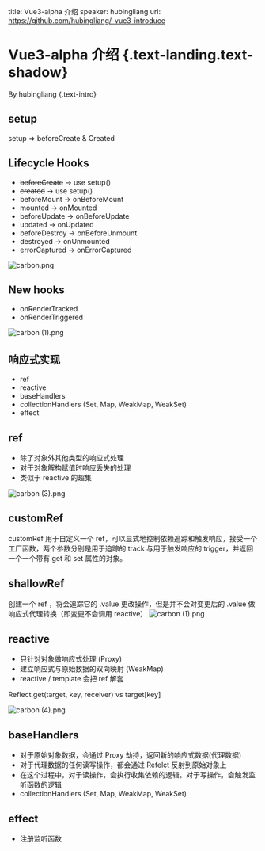 title: Vue3-alpha 介绍
speaker: hubingliang
url: https://github.com/hubingliang/-vue3-introduce

<slide class="bg-black-blue aligncenter">

# Vue3-alpha 介绍 {.text-landing.text-shadow}

By hubingliang {.text-intro}

<slide class="bg-black-blue aligncenter">

## setup

setup => beforeCreate & Created

<slide class="bg-black-blue aligncenter">

## Lifecycle Hooks

- ~~beforeCreate~~ -> use setup()
- ~~created~~ -> use setup()
- beforeMount -> onBeforeMount
- mounted -> onMounted
- beforeUpdate -> onBeforeUpdate
- updated -> onUpdated
- beforeDestroy -> onBeforeUnmount
- destroyed -> onUnmounted
- errorCaptured -> onErrorCaptured

<slide class="bg-black-blue aligncenter">

![carbon.png](https://i.loli.net/2020/03/01/gf34JuyxEqpHvLS.png)

<slide class="bg-black-blue aligncenter">

## New hooks

- onRenderTracked
- onRenderTriggered

![carbon (1).png](https://i.loli.net/2020/03/01/Qs7l4pqkr5fJU9I.png)

<slide class="bg-black-blue aligncenter">

## 响应式实现

- ref
- reactive
- baseHandlers
- collectionHandlers (Set, Map, WeakMap, WeakSet)
- effect

<slide class="bg-black-blue aligncenter">

## ref

- 除了对象外其他类型的响应式处理
- 对于对象解构赋值时响应丢失的处理
- 类似于 reactive 的超集

<slide class="bg-black-blue aligncenter">

![carbon (3).png](https://i.loli.net/2020/01/18/RxqlH71sNXATe8a.png)

<slide class="bg-black-blue aligncenter">

## customRef

customRef 用于自定义一个 ref，可以显式地控制依赖追踪和触发响应，接受一个工厂函数，两个参数分别是用于追踪的 track 与用于触发响应的 trigger，并返回一个一个带有 get 和 set 属性的对象。

<slide class="bg-black-blue aligncenter">

## shallowRef

创建一个 ref ，将会追踪它的 .value 更改操作，但是并不会对变更后的 .value 做响应式代理转换（即变更不会调用 reactive）
![carbon (1).png](https://i.loli.net/2020/05/25/NAvHsuphzYa2oPL.png)

<slide class="bg-black-blue aligncenter">

## reactive

- 只针对对象做响应式处理 (Proxy)
- 建立响应式与原始数据的双向映射 (WeakMap)
- reactive / template 会把 ref 解套

<slide class="bg-black-blue aligncenter">

Reflect.get(target, key, receiver) vs target[key]

![carbon (4).png](https://i.loli.net/2020/01/18/j1hRvmzaypcOPTX.png)

<slide class="bg-black-blue aligncenter">

## baseHandlers

- 对于原始对象数据，会通过 Proxy 劫持，返回新的响应式数据(代理数据)
- 对于代理数据的任何读写操作，都会通过 Refelct 反射到原始对象上
- 在这个过程中，对于读操作，会执行收集依赖的逻辑。对于写操作，会触发监听函数的逻辑
- collectionHandlers (Set, Map, WeakMap, WeakSet)

<slide class="bg-black-blue aligncenter">

## effect

- 注册监听函数
